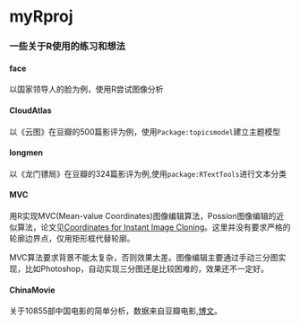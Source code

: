 myRproj
============
### 一些关于R使用的练习和想法

#### face
>
以国家领导人的脸为例，使用R尝试图像分析
#### CloudAtlas
>
以《云图》在豆瓣的500篇影评为例，使用`Package:topicsmodel`建立主题模型 
#### longmen
>
以《龙门镖局》在豆瓣的324篇影评为例,使用`package:RTextTools`进行文本分类
#### MVC
> 
用R实现MVC(Mean-value Coordinates)图像编辑算法，Possion图像编辑的近似算法，论文见[Coordinates for Instant Image Cloning](www.cs.huji.ac.il/~danix/mvclone/files/mvc-final-opt.pdf)。这里并没有要求严格的轮廓边界点，仅用矩形框代替轮廓。
>
MVC算法要求背景不能太复杂，否则效果太差。图像编辑主要通过手动三分图实现，比如Photoshop，自动实现三分图还是比较困难的，效果还不一定好。

#### ChinaMovie
>
关于10855部中国电影的简单分析，数据来自豆瓣电影,[博文](https://qxde01.github.io/2014/01/21/%E4%B8%AD%E5%9B%BD%E7%94%B5%E5%BD%B1%E7%9F%A5%E5%A4%9A%E5%B0%91/)。 
